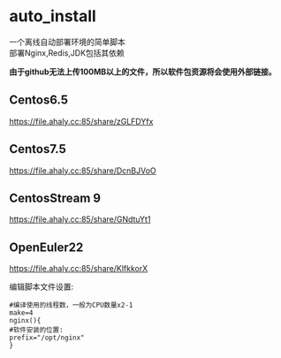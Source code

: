 # auto_install  
一个离线自动部署环境的简单脚本  
部署Nginx,Redis,JDK包括其依赖  

**由于github无法上传100MB以上的文件，所以软件包资源将会使用外部链接。**
## Centos6.5
https://file.ahaly.cc:85/share/zGLFDYfx

## Centos7.5
https://file.ahaly.cc:85/share/DcnBJVoO

## CentosStream 9
https://file.ahaly.cc:85/share/GNdtuYt1

## OpenEuler22
https://file.ahaly.cc:85/share/KlfkkorX

编辑脚本文件设置:
```
#编译使用的线程数，一般为CPU数量x2-1
make=4
nginx(){
#软件安装的位置:
prefix="/opt/nginx"
}
